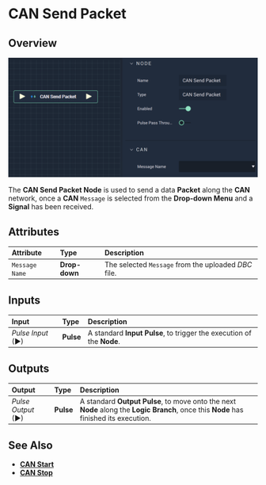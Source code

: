 # CAN Send Packet

## Overview

![The CAN Send Packet Node.](../../../.gitbook/assets/cansendpacket.png)

The **CAN Send Packet Node** is used to send a data **Packet** along the **CAN** network, once a **CAN** `Message` is selected from the **Drop-down Menu** and a **Signal** has been received.

## Attributes

| Attribute | Type | Description |
| :--- | :--- | :--- |
| `Message Name` | **Drop-down** | The selected `Message` from the uploaded _DBC_ file. |

## Inputs

| Input | Type | Description |
| :--- | :--- | :--- |
| _Pulse Input_ \(►\) | **Pulse** | A standard **Input Pulse**, to trigger the execution of the **Node**. |

## Outputs

| Output | Type | Description |
| :--- | :--- | :--- |
| _Pulse Output_ \(►\) | **Pulse** | A standard **Output Pulse**, to move onto the next **Node** along the **Logic Branch**, once this **Node** has finished its execution. |

## See Also

* [**CAN Start**](canstart.md)
* [**CAN Stop**](canstop.md)

